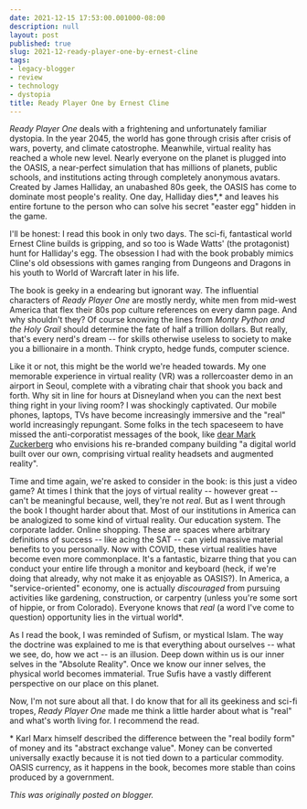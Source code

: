 ```yaml
---
date: 2021-12-15 17:53:00.001000-08:00
description: null
layout: post
published: true
slug: 2021-12-ready-player-one-by-ernest-cline
tags:
- legacy-blogger
- review
- technology
- dystopia
title: Ready Player One by Ernest Cline
---
```




*Ready Player One* deals with a frightening and unfortunately familiar dystopia. In the year 2045, the world has gone through crisis after crisis of wars, poverty, and climate catostrophe. Meanwhile, virtual reality has reached a whole new level. Nearly everyone on the planet is plugged into the OASIS, a near-perfect simulation that has millions of planets, public schools, and institutions acting through completely anonymous avatars. Created by James Halliday, an unabashed 80s geek, the OASIS has come to dominate most people's reality. One day, Halliday dies*,* and leaves his entire fortune to the person who can solve his secret "easter egg" hidden in the game.

I'll be honest: I read this book in only two days. The sci-fi, fantastical world Ernest Cline builds is gripping, and so too is Wade Watts' (the protagonist) hunt for Halliday's egg. The obsession I had with the book probably mimics Cline's old obsessions with games ranging from Dungeons and Dragons in his youth to World of Warcraft later in his life.  


The book is geeky in a endearing but ignorant way. The influential characters of *Ready Player One* are mostly nerdy, white men from mid-west America that flex their 80s pop culture references on every damn page. And why shouldn't they? Of course knowing the lines from *Monty Python and the Holy Grail* should determine the fate of half a trillion dollars. But really, that's every nerd's dream -- for skills otherwise useless to society to make you a billionaire in a month. Think crypto, hedge funds, computer science.

Like it or not, this might be the world we're headed towards. My one memorable experience in virtual reality (VR) was a rollercoaster
demo in an airport in Seoul, complete with a vibrating chair that shook
you back and forth. Why sit in line for hours at Disneyland when you can
the next best thing right in your living room? I was shockingly
captivated. Our mobile phones, laptops, TVs have become increasingly
immersive and the "real" world increasingly repungant. Some folks in the tech spaceseem to have missed the anti-corporatist messages of the book, like [dear Mark Zuckerberg](https://www.theguardian.com/technology/video/2021/oct/28/meta-mark-zuckerberg-announces-facebooks-new-name-video) who envisions his re-branded company building "a digital world built over our
own, comprising virtual reality headsets and augmented reality".    


Time and time again, we're asked to consider in the book: is this just a video game? At times I think that the joys of virtual reality -- however great -- can't be meaningful because, well, they're not *real*. But as I went through the book I thought harder about that. Most of our institutions in America can be analogized to some kind of virtual reality. Our education system. The corporate ladder. Online shopping. These are spaces where arbitrary definitions of success -- like acing the SAT -- can yield massive material benefits to you personally. Now with COVID, these virtual realities have become even more commonplace. It's a fantastic, bizarre thing that you can conduct your entire life through a monitor and keyboard (heck, if we're doing that already, why not make it as enjoyable as OASIS?). In America, a "service-oriented" economy, one is actually *discouraged* from pursuing activities like gardening, construction, or carpentry (unless you're some sort of hippie, or from Colorado). Everyone knows that *real* (a word I've come to question) opportunity lies in the virtual world\*.

As I read the book, I was reminded of Sufism, or mystical Islam. The way the doctrine was explained to me is that everything about ourselves -- what we see, do, how we act -- is an illusion. Deep down within us is our inner selves in the "Absolute Reality". Once we know our inner selves, the physical world becomes immaterial. True Sufis have a vastly different perspective on our place on this planet.  


Now, I'm not sure about all that. I do know that for all its geekiness and sci-fi tropes, *Ready Player One* made me think a little harder about what is "real" and what's worth living for. I recommend the read.  


\* Karl Marx himself described the difference between the "real bodily form" of money and its "abstract exchange value". Money can be converted universally exactly because it is not tied down to a particular commodity. OASIS currency, as it happens in the book, becomes more stable than coins produced by a government.  

*This was originally posted on blogger.*
